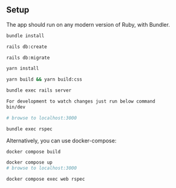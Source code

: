 ## Setup

The app should run on any modern version of Ruby, with Bundler.

```sh
bundle install

rails db:create

rails db:migrate

yarn install

yarn build && yarn build:css

bundle exec rails server

For development to watch changes just run below command
bin/dev

# browse to localhost:3000

bundle exec rspec
```

Alternatively, you can use docker-compose:

```sh
docker compose build

docker compose up
# browse to localhost:3000

docker compose exec web rspec
```
